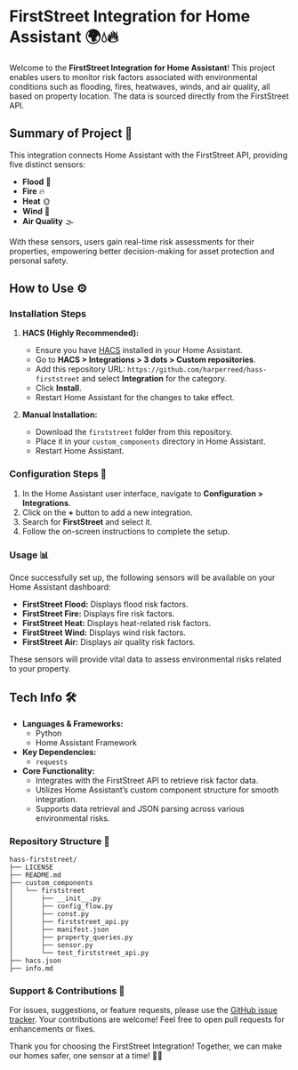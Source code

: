 # FirstStreet Integration for Home Assistant 🌍💧🔥

Welcome to the **FirstStreet Integration for Home Assistant**! This project enables users to monitor risk factors associated with environmental conditions such as flooding, fires, heatwaves, winds, and air quality, all based on property location. The data is sourced directly from the FirstStreet API.

## Summary of Project 📜

This integration connects Home Assistant with the FirstStreet API, providing five distinct sensors:
- **Flood** 🌊
- **Fire** 🔥
- **Heat** 🌞
- **Wind** 🍃
- **Air Quality** 🌫️

With these sensors, users gain real-time risk assessments for their properties, empowering better decision-making for asset protection and personal safety.

## How to Use ⚙️

### Installation Steps

1. **HACS (Highly Recommended):**
   - Ensure you have [HACS](https://hacs.xyz) installed in your Home Assistant.
   - Go to **HACS > Integrations > 3 dots > Custom repositories**.
   - Add this repository URL: `https://github.com/harperreed/hass-firststreet` and select **Integration** for the category.
   - Click **Install**.
   - Restart Home Assistant for the changes to take effect.

2. **Manual Installation:**
   - Download the `firststreet` folder from this repository.
   - Place it in your `custom_components` directory in Home Assistant.
   - Restart Home Assistant.

### Configuration Steps 🔧

1. In the Home Assistant user interface, navigate to **Configuration > Integrations**.
2. Click on the **+** button to add a new integration.
3. Search for **FirstStreet** and select it.
4. Follow the on-screen instructions to complete the setup.

### Usage 📊

Once successfully set up, the following sensors will be available on your Home Assistant dashboard:
- **FirstStreet Flood:** Displays flood risk factors.
- **FirstStreet Fire:** Displays fire risk factors.
- **FirstStreet Heat:** Displays heat-related risk factors.
- **FirstStreet Wind:** Displays wind risk factors.
- **FirstStreet Air:** Displays air quality risk factors.

These sensors will provide vital data to assess environmental risks related to your property.

## Tech Info 🛠️

- **Languages & Frameworks:** 
  - Python
  - Home Assistant Framework
- **Key Dependencies:** 
  - `requests`
- **Core Functionality:**
  - Integrates with the FirstStreet API to retrieve risk factor data.
  - Utilizes Home Assistant’s custom component structure for smooth integration.
  - Supports data retrieval and JSON parsing across various environmental risks.

### Repository Structure 📁
```plaintext
hass-firststreet/
├── LICENSE
├── README.md
├── custom_components
│   └── firststreet
│       ├── __init__.py
│       ├── config_flow.py
│       ├── const.py
│       ├── firststreet_api.py
│       ├── manifest.json
│       ├── property_queries.py
│       ├── sensor.py
│       └── test_firststreet_api.py
├── hacs.json
├── info.md
```

### Support & Contributions 🤝

For issues, suggestions, or feature requests, please use the [GitHub issue tracker](https://github.com/harperreed/hass-firststreet/issues). Your contributions are welcome! Feel free to open pull requests for enhancements or fixes.

Thank you for choosing the FirstStreet Integration! Together, we can make our homes safer, one sensor at a time! 🏡✨
